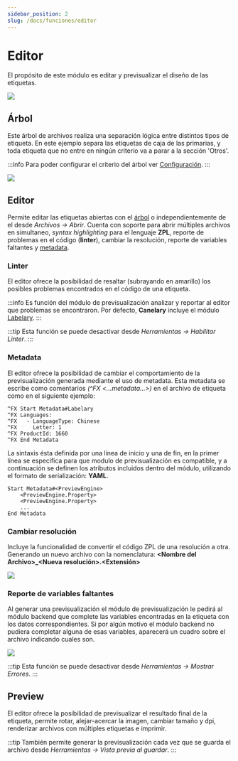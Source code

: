 ```yaml
---
sidebar_position: 2
slug: /docs/funciones/editor
---
```


# Editor

El propósito de este módulo es editar y previsualizar el diseño de las etiquetas.

<div className="text--center">
    <img src="/img/editor.png" />
</div>

## Árbol

Este árbol de archivos realiza una separación lógica entre distintos tipos de etiqueta.
En este ejemplo separa las etiquetas de caja de las primarias, y toda etiqueta que no entre en ningún criterio va a parar a la sección 'Otros'.

:::info
Para poder configurar el criterio del árbol ver [Configuración](../configuracion.md).
:::

<div className="text--center">
    <img src="/img/arbol.png" />
</div>

## Editor

Permite editar las etiquetas abiertas con el [árbol](#árbol) o independientemente de el desde _Archivos -> Abrir_.
Cuenta con soporte para abrir múltiples archivos en simultaneo, _syntax highlighting_ para el lenguaje **ZPL**, reporte de problemas en el código (**linter**), cambiar la resolución, reporte de variables faltantes y [metadata](#metadata).

### Linter

El editor ofrece la posibilidad de resaltar (subrayando en amarillo) los posibles problemas encontrados en el código de una etiqueta.

:::info
Es función del módulo de previsualización analizar y reportar al editor que problemas se encontraron.
Por defecto, **Canelary** incluye el módulo [Labelary](./labelary.md).
:::

:::tip
Esta función se puede desactivar desde _Herramientas -> Habilitar Linter_.
:::

### Metadata

El editor ofrece la posibilidad de cambiar el comportamiento de la previsualización generada mediante el uso de metadata.
Esta metadata se escribe como comentarios _(^FX \<...metadata...\>)_ en el archivo de etiqueta como en el siguiente ejemplo:

```
^FX Start Metadata#Labelary
^FX Languages:
^FX   - LanguageType: Chinese
^FX     Letter: 1
^FX ProductId: 1660
^FX End Metadata
```

La sintaxis ésta definida por una línea de inicio y una de fin, en la primer línea se especifica para que modulo de previsualización es compatible, y a continuación se definen los atributos incluidos dentro del módulo, utilizando el formato de serialización: **YAML**.

```
Start Metadata#<PreviewEngine>
    <PreviewEngine.Property>
    <PreviewEngine.Property>
    ...
End Metadata
```

### Cambiar resolución

Incluye la funcionalidad de convertir el código ZPL de una resolución a otra. Generando un nuevo archivo con la nomenclatura: **\<Nombre del Archivo\>\_\<Nueva resolución\>.\<Extensión\>**

<div className="text--center">
    <img src="/img/resolucion.png" />
</div>

### Reporte de variables faltantes

Al generar una previsualización el módulo de previsualización le pedirá al módulo backend que complete las variables encontradas en la etiqueta con los datos correspondientes. Si por algún motivo el módulo backend no pudiera completar alguna de esas variables, aparecerá un cuadro sobre el archivo indicando cuales son.

<div className="text--center">
    <img src="/img/editor_errores.png" />
</div>

:::tip
Esta función se puede desactivar desde _Herramientas -> Mostrar Errores_.
:::

## Preview

El editor ofrece la posibilidad de previsualizar el resultado final de la etiqueta, permite rotar, alejar-acercar la imagen, cambiar tamaño y dpi, renderizar archivos con múltiples etiquetas e imprimir.

:::tip
También permite generar la previsualización cada vez que se guarda el archivo desde _Herramientas -> Vista previa al guardar_.
:::
